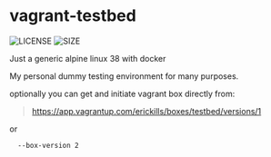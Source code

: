 # vagrant-testbed
![LICENSE](https://img.shields.io/github/license/erickills/vagrant-testbed?style=for-the-badge)
![SIZE](https://img.shields.io/github/repo-size/erickills/vagrant-testbed?style=for-the-badge)

Just a generic alpine linux 38 with docker

My personal dummy testing environment for many purposes.

optionally you can get and initiate vagrant box directly from:
> https://app.vagrantup.com/erickills/boxes/testbed/versions/1

or

``` vagrant init erickills/testbed \
  --box-version 2

